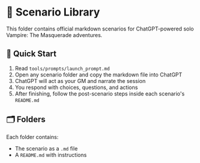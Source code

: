# 📖 Scenario Library

This folder contains official markdown scenarios for ChatGPT-powered solo Vampire: The Masquerade adventures.

## 🔰 Quick Start

1. Read `tools/prompts/launch_prompt.md`
2. Open any scenario folder and copy the markdown file into ChatGPT
3. ChatGPT will act as your GM and narrate the session
4. You respond with choices, questions, and actions
5. After finishing, follow the post-scenario steps inside each scenario's `README.md`

## 🗂️ Folders

Each folder contains:
- The scenario as a `.md` file
- A `README.md` with instructions
